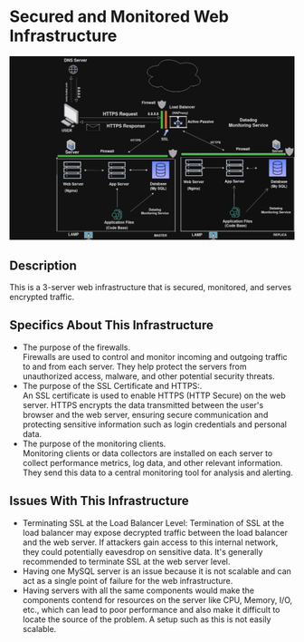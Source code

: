 # Secured and Monitored Web Infrastructure

![Image of a secured and monitored infrastructure](2-secured_and_monitored_web_infrastructure.png)


## Description

This is a 3-server web infrastructure that is secured, monitored, and serves encrypted traffic.

## Specifics About This Infrastructure

+ The purpose of the firewalls.<br/>Firewalls are used to control and monitor incoming and outgoing traffic to and from each server. They help protect the servers from unauthorized access, malware, and other potential security threats.
+ The purpose of the SSL Certificate and HTTPS:.<br/>An SSL certificate is used to enable HTTPS (HTTP Secure) on the web server. HTTPS encrypts the data transmitted between the user's browser and the web server, ensuring secure communication and protecting sensitive information such as login credentials and personal data.
+ The purpose of the monitoring clients.<br/>Monitoring clients or data collectors are installed on each server to collect performance metrics, log data, and other relevant information. They send this data to a central monitoring tool for analysis and alerting.

## Issues With This Infrastructure

+ Terminating SSL at the Load Balancer Level: Termination of SSL at the load balancer may expose decrypted traffic between the load balancer and the web server. If attackers gain access to this internal network, they could potentially eavesdrop on sensitive data. It's generally recommended to terminate SSL at the web server level.
+ Having one MySQL server is an issue because it is not scalable and can act as a single point of failure for the web infrastructure.
+ Having servers with all the same components would make the components contend for resources on the server like CPU, Memory, I/O, etc., which can lead to poor performance and also make it difficult to locate the source of the problem. A setup such as this is not easily scalable. 
